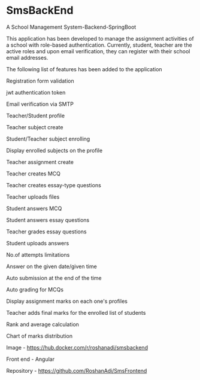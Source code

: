 # SmsBackEnd
A School Management System-Backend-SpringBoot

This application has been developed to manage the assignment activities of a school with role-based authentication. Currently, student, teacher are the active roles and upon email verification, they can register with their school email addresses.

The following list of features has been added to the application

Registration form validation

jwt authentication token

Email verification via SMTP

Teacher/Student  profile

Teacher subject create

Student/Teacher subject enrolling

Display enrolled subjects on the profile

Teacher assignment create

Teacher creates MCQ

Teacher creates essay-type questions

Teacher uploads files 

Student answers MCQ

Student answers essay questions

Teacher grades essay questions

Student uploads answers

No.of attempts limitations

Answer on the given date/given time

Auto submission at the end of the time

Auto grading for MCQs

Display assignment marks on each one's profiles

Teacher adds final marks for the enrolled list of students

Rank and average calculation

Chart of marks distribution

Image - https://hub.docker.com/r/roshanadi/smsbackend

Front end - Angular

Repository - https://github.com/RoshanAdi/SmsFrontend
